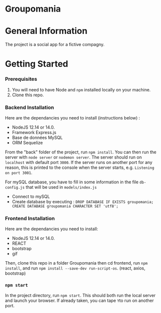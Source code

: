 # Groupomania

# General Information

The project is a social app for a fictive compagny.

# Getting Started

### Prerequisites

1. You will need to have Node and `npm` installed locally on your machine.
2. Clone this repo.

### Backend Installation

Here are the dependancies you need to install (instructions below) :

- NodeJS 12.14 or 14.0.
- Framework Express.js
- Base de données MySQL
- ORM Sequelize

From the "back" folder of the project, run `npm install`. You can then run the server with `node server` or `nodemon server`.
The server should run on `localhost` with default port `3000`. If the
server runs on another port for any reason, this is printed to the
console when the server starts, e.g. `Listening on port 3001`.

For mySQL database, you have to fill in some information in the file `db-config.js` that will be used in `models/index.js`

- Connect to mySQL
- Create database by executing : `DROP DATABASE IF EXISTS groupomania; CREATE DATABASE groupomania CHARACTER SET 'utf8';`

### Frontend Installation

Here are the dependancies you need to install:

- NodeJS 12.14 or 14.0.
- REACT
- bootstrap
- gif

Then, clone this repo in a folder Groupomania
then cd frontend, run `npm install`, and run `npm install --save-dev run-script-os`. (react, axios, bootstrap)

### `npm start`

In the project directory, run `npm start`. This should both run the local server and launch your browser. If already taken, you can tape `Y`to run on another port.
